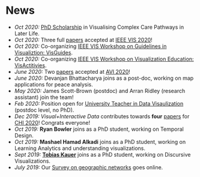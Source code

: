 # News

* *Oct 2020:* [PhD Scholarship](phd-graphics-medicine.html) in Visualising Complex Care Pathways in Later Life. 
* *Oct 2020:* Three full [papers](publications.html) accepted at [IEEE VIS 2020](http://ieeevis.org)!
* *Oct 2020:* Co-organizing [IEEE VIS Workshop on Guidelines in Visualiztion: VisGuides](https://nms.kcl.ac.uk/c4pgv).
* *Oct 2020:* Co-organizing [IEEE VIS Workshop on Visualization Education: VisActitivies](http://visactivities.github.io).
* *June 2020:* Two [papers](publications.html) accepted at [AVI 2020](https://sites.google.com/unisa.it/avi2020/home)!
* *June 2020:* <span class="red">Devanjan Bhattacharya</span> joins as a post-doc, working on map applications for peace analysis.
* *May 2020:* <span class="red">James Scott-Brown</span> (postdoc) and <span class="red">Arran Ridley</span> (research assistant) join the team!
* _Feb 2020:_ Position open for [University Teacher in Data Visaulization](job-datavista) (postdoc level, no PhD).
* _Dec 2019:_ _Visual+Interactive Data_ contributes towards __four__ [papers](https://visualinteractivedata.github.io/publications) for [CHI 2020](https://chi2020.acm.org)! Congrats everyone!
* _Oct 2019:_ __Ryan Bowler__ joins as a PhD student, working on Temporal Design. 
* _Oct 2019:_ __Mashael Hamad Alkadi__ joins as a PhD student, working on Learning Analytics and understanding visualizations.
* _Sept 2019:_ __[Tobias Kauer](https://twitter.com/tobi_vierzwo)__ joins as a PhD student, working on Discursive Visualizations. 
* _July 2019:_ Our [Survey on geographic networks](https://geographic-networks.github.io) goes online.  
   
